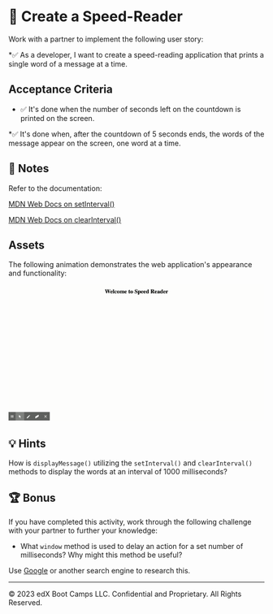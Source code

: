 # 📖 Create a Speed-Reader

Work with a partner to implement the following user story:

\*✅ As a developer, I want to create a speed-reading application that prints a single word of a message at a time.

## Acceptance Criteria

- ✅ It's done when the number of seconds left on the countdown is printed on the screen.

\*✅ It's done when, after the countdown of 5 seconds ends, the words of the message appear on the screen, one word at a time.

## 📝 Notes

Refer to the documentation:

[MDN Web Docs on setInterval()](https://developer.mozilla.org/en-US/docs/Web/API/WindowOrWorkerGlobalScope/setInterval)

[MDN Web Docs on clearInterval()](https://developer.mozilla.org/en-US/docs/Web/API/WindowOrWorkerGlobalScope/clearInterval)

## Assets

The following animation demonstrates the web application's appearance and functionality:

![A countdown of 5 seconds begins and then single words appear on the screen.](./images/demo1.gif)

## 💡 Hints

How is `displayMessage()` utilizing the `setInterval()` and `clearInterval()` methods to display the words at an interval of 1000 milliseconds?

## 🏆 Bonus

If you have completed this activity, work through the following challenge with your partner to further your knowledge:

- What `window` method is used to delay an action for a set number of milliseconds? Why might this method be useful?

Use [Google](https://www.google.com) or another search engine to research this.

---

© 2023 edX Boot Camps LLC. Confidential and Proprietary. All Rights Reserved.
